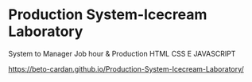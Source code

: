# Production System-Icecream Laboratory
 System to Manager Job hour & Production
 HTML CSS E JAVASCRIPT
 
 https://beto-cardan.github.io/Production-System-Icecream-Laboratory/

